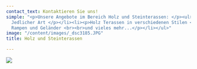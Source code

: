 ```yaml
---
contact_text: Kontaktieren Sie uns!
simple: "<p>Unsere Angebote im Bereich Holz und Steinterassen: </p><ul><li><p>Pflasterarbeiten
  Jedlicher Art </p></li><li><p>Holz Terassen in verschiedenen Stilen </p></li><li><p>Stufen,
  Rampen und Geländer <br><br>und vieles mehr...</p></li></ul>"
image: "/content/images/_dsc3185.JPG"
title: Holz und Steinterassen

---
```

![](/content/images/_dsc3191.JPG)